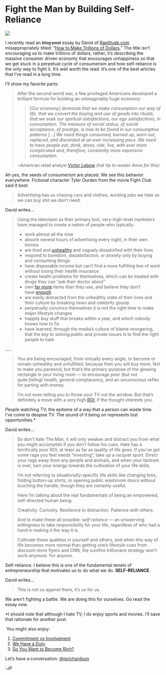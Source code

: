 <!--
id: 3088682121
link: http://techneur.com/post/3088682121/fight-the-man-by-building-self-reliance
slug: fight-the-man-by-building-self-reliance
date: Thu Feb 03 2011 11:30:00 GMT-0600 (CST)
publish: 2011-02-03
tags: motivation, minimalism, money, entrepreneurship
-->


Fight the Man by Building Self-Reliance
=======================================

![](http://media.tumblr.com/tumblr_lg1y13ASiP1qzbc4f.jpg)

I recently read an ~~blog post~~ essay by David of
[Raptitude.com](http://raptitude.com) misappropriately titled: “[How to
Make Trillions of
Dollars](http://www.raptitude.com/2011/01/how-to-make-trillions-of-dollars/).”
The title isn’t encouraging us to make trillions of dollars, rather,
it’s describing the massive consumer driven economy that encourages
unhappiness so that we get stuck in a perpetual cycle of consumerism and
how self-reliance is the only way to fight it. It’s well worth the read.
It’s one of the best articles that I’ve read in a long time.

I’ll show my favorite parts:

> After the second world war, a few privileged Americans developed a
> brilliant formula for building an unimaginably huge economy:
>
> > *[Our economy] demands that we make consumption our way of life,
> > that we convert the buying and use of goods into rituals, that we
> > seek our spiritual satisfactions, our ego satisfactions, in
> > consumption. The measure of social status, of social acceptance, of
> > prestige, is now to be found in our consumptive patterns […] We need
> > things consumed, burned up, worn out, replaced, and discarded at an
> > ever increasing pace. We need to have people eat, drink, dress,
> > ride, live, with ever more complicated and, therefore, constantly
> > more expensive consumption.*
>
> \~American retail analyst [Victor
> Lebow](http://en.wikipedia.org/wiki/Victor_Lebow) *(hat tip to reader
> Anna for this)*

Ah yes, the seeds of consumerism are placed. We see this behavior
everywhere. Fictional character Tyler Durden from the movie Fight Club
said it best:

> Advertising has us chasing cars and clothes, working jobs we hate so
> we can buy shit we don’t need.

David writes…

> Using the television as their primary tool, very-high-level marketers
> have managed to create a nation of people who typically:
>
> -   work almost all the time
> -   absorb several hours of advertising every night, in their own
>     homes
> -   are tired
>     and [unhealthy](http://www.raptitude.com/2010/10/being-healthy-is-not-normal/) and
>     vaguely dissatisfied with their lives
> -   respond to boredom, dissatisfaction, or anxiety only by buying and
>     consuming things
> -   have disposable income but can’t find a more fulfilling line of
>     work without losing their health insurance
> -   create health problems for themselves, which can be treated with
>     drugs they can “ask their doctor about”
> -   own [far
>     more](http://www.raptitude.com/2011/01/i-dont-want-stuff-any-more-only-things/) items
>     than they use, and believe they don’t
>     have [enough](http://www.raptitude.com/2011/01/a-day-in-the-future/)
> -   are easily distracted from the unhealthy state of their lives and
>     their culture by breaking news and celebrity gossip
> -   perpetually convince themselves it is not the right time to make
>     major lifestyle changes
> -   happily buy stuff that breaks within a year, and which nobody
>     knows how to fix
> -   have learned, through the media’s culture of blame-mongering, that
>     the key to solving public and private issues is to find the right
>     people to hate

…..

> You are being encouraged, from virtually every angle, to become or
> remain unhealthy and unfulfilled, because then you will buy more. Not
> to make you paranoid, but that’s the primary purpose of the glowing
> rectangle in your living room — to encourage poor (but not
> quite *failing*) health, general complacency, and an unconscious
> reflex for parting with money.
>
> I’m not even telling you to throw your TV out the window. But that’s
> definitely a move with a very
> high [ROI](http://en.wikipedia.org/wiki/Return_on_Investment), if the
> thought interests you.

People watching TV; the epitome of a way that a person can waste time.
I’ve come to despise TV. The sound of it being on represents lost
opportunities.\*

David writes…

> So don’t hate The Man, it will only weaken and distract you from what
> you might accomplish if you don’t follow his cues. Hate has a
> terrifically poor ROI, at least as far as quality of life goes. If
> you’ve got some rage you feel needs “investing”, take up a racquet
> sport. Direct your rage away from any people and animals, and when
> your tantrum is over, turn your energy towards the cultivation of your
> life skills.
>
> I’m not referring to situationally-specific life skills like changing
> tires, folding button-up shirts, or opening public washroom doors
> without touching the handle, though they are certainly useful.
>
> Here I’m talking about the real fundamentals of being an empowered,
> self-directed human being.
>
> Creativity. Curiosity. Resilience to distraction. Patience with
> others.
>
> And to make these all possible: *self-reliance* — an unswerving
> willingness to take responsibility for your life, regardless of who
> had a hand in making it the way it is.
>
> Cultivate these qualities in yourself *and* others, and when this way
> of life becomes more normal than getting one’s lifestyle cues from
> discount-store flyers and CNN, the surefire trillionaire strategy
> won’t work anymore. For anyone.

Self-reliance. I believe this is one of the fundamental tenets of
entrepreneurship that motivates us to do what we do. **SELF-RELIANCE**. 

David writes…

> This is not us against them, it’s us for us.

We aren’t fighting a battle. We are doing this for ourselves. Go read
the essay now.

\*I should note that although I hate TV, I do enjoy sports and movies.
I’ll save that rationale for another post.

 You might also enjoy:

1.  [Commitment vs
    Involvement](http://techneur.com/post/1114058782/commitment-vs-involvement)
2.  [We Have a Duty](http://techneur.com/post/562354769/we-have-a-duty)
3.  [So You Want to Become
    Rich?](http://techneur.com/post/1012320994/so-you-want-to-become-rich)

Let’s have a conversation:
[@jprichardson](http://twitter.com/jprichardson)

-JP


